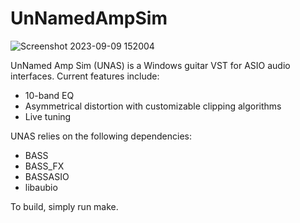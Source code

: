 # UnNamedAmpSim

![Screenshot 2023-09-09 152004](https://github.com/KDOsborne/UnNamedAmpSim/assets/34141764/36a39799-e901-4e0f-8620-27b41bfbab5b)

UnNamed Amp Sim (UNAS) is a Windows guitar VST for ASIO audio interfaces. Current features include:
  + 10-band EQ
  + Asymmetrical distortion with customizable clipping algorithms
  + Live tuning


UNAS relies on the following dependencies:
  + BASS
  + BASS_FX
  + BASSASIO
  + libaubio

To build, simply run make.
